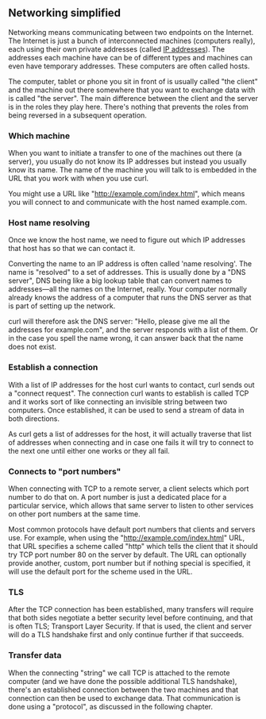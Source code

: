 ## Networking simplified

Networking means communicating between two endpoints on the Internet. The
Internet is just a bunch of interconnected machines (computers really), each
using their own private addresses (called [IP addresses](https://en.wikipedia.org/wiki/IP_address)). The addresses each
machine have can be of different types and machines can even have temporary
addresses. These computers are often called hosts.

The computer, tablet or phone you sit in front of is usually called "the
client" and the machine out there somewhere that you want to exchange data
with is called "the server". The main difference between the client and the
server is in the roles they play here. There's nothing that prevents the roles
from being reversed in a subsequent operation.

### Which machine

When you want to initiate a transfer to one of the machines out there (a
server), you usually do not know its IP addresses but instead you usually
know its name. The name of the machine you will talk to is embedded in the URL
that you work with when you use curl.

You might use a URL like "http://example.com/index.html", which means you will
connect to and communicate with the host named example.com.

### Host name resolving

Once we know the host name, we need to figure out which IP addresses that host
has so that we can contact it.

Converting the name to an IP address is often called 'name resolving'. The name
is "resolved" to a set of addresses. This is usually done by a "DNS
server", DNS being like a big lookup table that can convert names to
addresses—all the names on the Internet, really. Your computer normally
already knows the address of a computer that runs the DNS server as that is
part of setting up the network.

curl will therefore ask the DNS server: "Hello, please give me all the
addresses for example.com", and the server responds with a list of them. Or in
the case you spell the name wrong, it can answer back that the name does not
exist.

### Establish a connection

With a list of IP addresses for the host curl wants to contact, curl sends out
a "connect request". The connection curl wants to establish is called TCP and
it works sort of like connecting an invisible string between two
computers. Once established, it can be used to send a stream of data in both
directions.

As curl gets a list of addresses for the host, it will actually traverse that
list of addresses when connecting and in case one fails it will try to connect
to the next one until either one works or they all fail.

### Connects to "port numbers"

When connecting with TCP to a remote server, a client selects which port
number to do that on. A port number is just a dedicated place for a
particular service, which allows that same server to listen to other services on
other port numbers at the same time.

Most common protocols have default port numbers that clients and servers
use. For example, when using the "http://example.com/index.html" URL, that URL
specifies a scheme called "http" which tells the client that it should try TCP
port number 80 on the server by default. The URL can optionally provide
another, custom, port number but if nothing special is specified, it will use the
default port for the scheme used in the URL.

### TLS

After the TCP connection has been established, many transfers will require
that both sides negotiate a better security level before continuing, and that
is often TLS; Transport Layer Security. If that is used, the client and server
will do a TLS handshake first and only continue further if that succeeds.

### Transfer data

When the connecting "string" we call TCP is attached to the remote computer
(and we have done the possible additional TLS handshake), there's an
established connection between the two machines and that connection can then
be used to exchange data. That communication is done using a "protocol", as
discussed in the following chapter.
